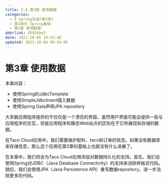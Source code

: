 ```yaml
---
title: 3.0 第3章 使用数据
categories: 
  - 6 Spring实战(第5版)
  - 第1部分 Spring基础
  - 第3章 使用数据
abbrlink: d592bbe3
date: 2021-10-05 19:32:48
updated: 2021-10-06 09:54:05
---
```

# 第3章 使用数据
本章内容：
- 使用Spring的JdbcTemplate
- 使用SimpleJdbcInsert插入数据
- 使用Spring Data声明JPA repository

大多数应用程序提供的不仅仅是一个漂亮的界面，虽然用户界面可能会提供一些与应用程序的交互，但是应用程序和静态Web站点的区别在于它所展现和存储的数据。

在Taco Cloud应用中，我们需要维护配料、taco和订单的信息。如果没有数据库来存储信息，那么这个应用在第2章的基础上也就没有什么进展了。

在本章中，我们将会为Taco Cloud应用添加对数据持久化的支持。首先，我们会使用Spring对JDBC（Java Database Connectivity）的支持来消除样板式代码。随后，我们会使用JPA（Java Persistence API）重写数据repository，进一步消除更多的代码。
